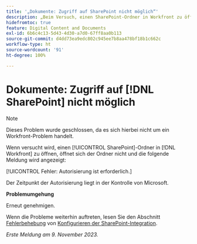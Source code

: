 ```yaml
---
title: '„Dokumente: Zugriff auf SharePoint nicht möglich“'
description: „Beim Versuch, einen SharePoint-Ordner in Workfront zu öffnen, öffnet sich der Ordner nicht und es wird eine Meldung angezeigt.“
hidefromtoc: true
feature: Digital Content and Documents
exl-id: 6b6c4c13-5d43-4d30-a7d0-67ff8aa0b113
source-git-commit: d4dd73ea9edc802c945ee7b8aa478bf18b1c662c
workflow-type: ht
source-wordcount: '91'
ht-degree: 100%

---
```


# Dokumente: Zugriff auf [!DNL SharePoint] nicht möglich 

<!--WF and WFP, article live for workaround-->

>[!NOTE]
>
>Dieses Problem wurde geschlossen, da es sich hierbei nicht um ein Workfront-Problem handelt.

Wenn versucht wird, einen [!UICONTROL SharePoint]-Ordner in [!DNL Workfront] zu öffnen, öffnet sich der Ordner nicht und die folgende Meldung wird angezeigt:

[!UICONTROL Fehler: Autorisierung ist erforderlich.]

Der Zeitpunkt der Autorisierung liegt in der Kontrolle von Microsoft.

**Problemumgehung**

Erneut genehmigen.

Wenn die Probleme weiterhin auftreten, lesen Sie den Abschnitt [Fehlerbehebung](https://experienceleague.adobe.com/docs/workfront/using/administration-and-setup/configure-integrations/configure-sharepoint-integration.html?lang=de#troubleshooting) von [Konfigurieren der SharePoint-Integration](https://experienceleague.adobe.com/docs/workfront/using/administration-and-setup/configure-integrations/configure-sharepoint-integration.html?lang=de).

_Erste Meldung am 9. November 2023._
